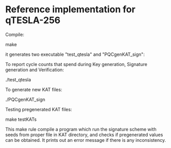 # Reference implementation for qTESLA-256

Compile:

make

it generates two executable "test\_qtesla" and "PQCgenKAT\_sign":

To report cycle counts that spend during Key generation, Signature generation and
Verification:

./test\_qtesla

To generate new KAT files:

./PQCgenKAT\_sign


Testing pregenerated KAT files:

make testKATs

This make rule compile a program which run the signature scheme with seeds
from proper file in KAT directory, and checks if pregenerated values can be
obtained. It prints out an error message if there is any inconsistency.



